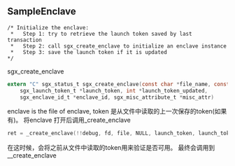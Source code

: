 ## SampleEnclave
```
/* Initialize the enclave:
 *   Step 1: try to retrieve the launch token saved by last transaction
 *   Step 2: call sgx_create_enclave to initialize an enclave instance
 *   Step 3: save the launch token if it is updated
*/
```

sgx_create_enclave
```c
extern "C" sgx_status_t sgx_create_enclave(const char *file_name, const int debug,
    sgx_launch_token_t *launch_token, int *launch_token_updated,
    sgx_enclave_id_t *enclave_id, sgx_misc_attribute_t *misc_attr)
```

enclave is the file of enclave, token 是从文件中读取的上一次保存的token(如果有)。
将enclave 打开后调用_create_enclave
```c
ret = _create_enclave(!!debug, fd, file, NULL, launch_token, launch_token_updated, enclave_id, misc_attr);
```
在这时候，会将之前从文件中读取的token用来验证是否可用。
最终会调用到__create_enclave
